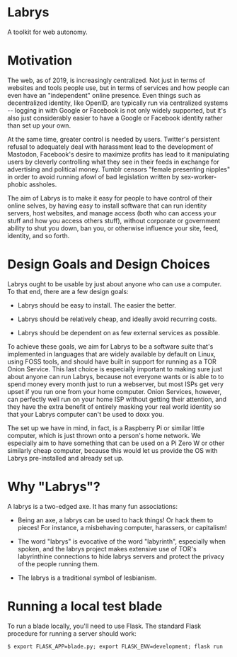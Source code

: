 # Labrys

A toolkit for web autonomy.

# Motivation

The web, as of 2019, is increasingly centralized. Not just in terms of websites and tools people use, but in terms of services and how people can even have an "independent" online presence. Even things such as decentralized identity, like OpenID, are typically run via centralized systems -- logging in with Google or Facebook is not only widely supported, but it's also just considerably easier to have a Google or Facebook identity rather than set up your own.

At the same time, greater control is needed by users. Twitter's persistent refusal to adequately deal with harassment lead to the development of Mastodon, Facebook's desire to maximize profits has lead to it manipulating users by cleverly controlling what they see in their feeds in exchange for advertising and political money. Tumblr censors "female presenting nipples" in order to avoid running afowl of bad legislation written by sex-worker-phobic assholes.

The aim of Labrys is to make it easy for people to have control of their online selves, by having easy to install software that can run identity servers, host websites, and manage access (both who can access your stuff and how you access others stuff), without corporate or government ability to shut you down, ban you, or otherwise influence your site, feed, identity, and so forth.

# Design Goals and Design Choices

Labrys ought to be usable by just about anyone who can use a computer. To that end, there are a few design goals:

- Labrys should be easy to install. The easier the better.

- Labrys should be relatively cheap, and ideally avoid recurring costs.

- Labrys should be dependent on as few external services as possible.

To achieve these goals, we aim for Labrys to be a software suite that's implemented in languages that are widely available by default on Linux, using FOSS tools, and should have built in support for running as a TOR Onion Service. This last choice is especially important to making sure just about anyone can run Labrys, because not everyone wants or is able to to spend money every month just to run a webserver, but most ISPs get very upset if you run one from your home computer. Onion Services, however, can perfectly well run on your home ISP without getting their attention, and they have the extra benefit of entirely masking your real world identity so that your Labrys computer can't be used to doxx you.

The set up we have in mind, in fact, is a Raspberry Pi or similar little computer, which is just thrown onto a person's home network. We especially aim to have something that can be used on a Pi Zero W or other similarly cheap computer, because this would let us provide the OS with Labrys pre-installed and already set up.

# Why "Labrys"?

A labrys is a two-edged axe. It has many fun associations:

- Being an axe, a labrys can be used to hack things! Or hack them to pieces! For instance, a misbehaving computer, harassers, or capitalism!

- The word "labrys" is evocative of the word "labyrinth", especially when spoken, and the labrys project makes extensive use of TOR's labyrinthine connections to hide labrys servers and protect the privacy of the people running them.

- The labrys is a traditional symbol of lesbianism.

# Running a local test blade

To run a blade locally, you'll need to use Flask. The standard Flask procedure for running a server should work:

```
$ export FLASK_APP=blade.py; export FLASK_ENV=development; flask run
```
